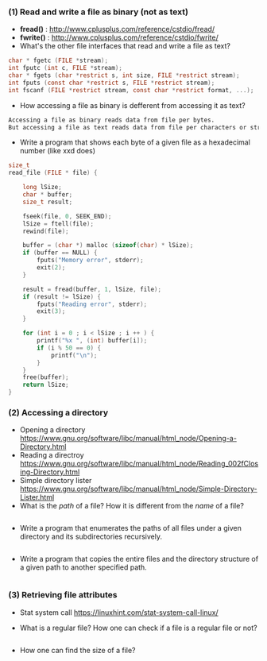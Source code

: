 ### (1) Read and write a file as binary (not as text)

+ __fread()__ : <http://www.cplusplus.com/reference/cstdio/fread/>  
+ __fwrite()__ : <http://www.cplusplus.com/reference/cstdio/fwrite/>  
+ What's the other file interfaces that read and write a file as text?
```C
char * fgetc (FILE *stream);
int fputc (int c, FILE *stream);
char * fgets (char *restrict s, int size, FILE *restrict stream);
int fputs (const char *restrict s, FILE *restrict stream);
int fscanf (FILE *restrict stream, const char *restrict format, ...);
```

+ How accessing a file as binary is defferent from accessing it as text?  
```markdown
Accessing a file as binary reads data from file per bytes.
But accessing a file as text reads data from file per characters or strings.
```
+ Write a program that shows each byte of a given file as a hexadecimal number (like xxd does)  
```C
size_t
read_file (FILE * file) {

    long lSize;
    char * buffer;
    size_t result;

    fseek(file, 0, SEEK_END);
    lSize = ftell(file);
    rewind(file);

    buffer = (char *) malloc (sizeof(char) * lSize);
    if (buffer == NULL) {
        fputs("Memory error", stderr);
        exit(2);
    }

    result = fread(buffer, 1, lSize, file);
    if (result != lSize) {
        fputs("Reading error", stderr);
        exit(3);
    }

    for (int i = 0 ; i < lSize ; i ++ ) {
        printf("%x ", (int) buffer[i]);
        if (i % 50 == 0) {
            printf("\n");
        }
    }
    free(buffer);
    return lSize;
}
```

### (2) Accessing a directory
+ Opening a directory  <https://www.gnu.org/software/libc/manual/html_node/Opening-a-Directory.html>
+ Reading a directroy  <https://www.gnu.org/software/libc/manual/html_node/Reading_002fClosing-Directory.html>  
+ Simple directory lister  <https://www.gnu.org/software/libc/manual/html_node/Simple-Directory-Lister.html>  
+ What is the _path_ of a file? How it is different from the _name_ of a file?  
```markdown

```
+ Write a program that enumerates the paths of all files under a given directory and its subdirectories recursively.  
```markdown

```
+ Write a program that copies the entire files and the directory structure of a given path to another specified path.  
```markdown

```
### (3) Retrieving file attributes  
+ Stat system call  <https://linuxhint.com/stat-system-call-linux/>    

+ What is a regular file? How one can check if a file is a regular file or not?    
```markdown

```
+ How one can find the size of a file?    
```markdown

```